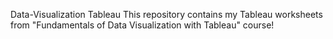 Data-Visualization Tableau
This repository contains my Tableau worksheets from "Fundamentals of Data Visualization with Tableau" course!
